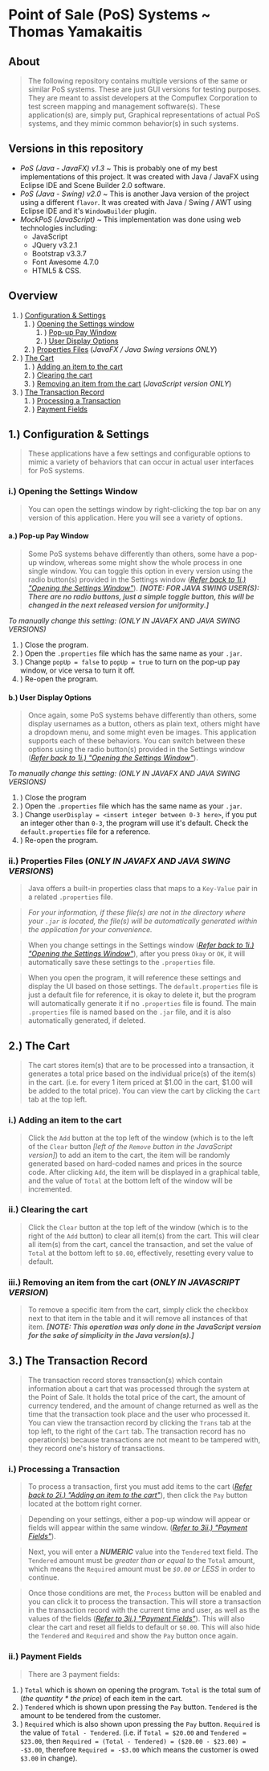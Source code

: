 Point of Sale (PoS) Systems ~ Thomas Yamakaitis
=====

About
-----
> The following repository contains multiple versions of the same or similar PoS systems. These are just GUI versions for testing purposes. They are meant to assist developers at the Compuflex Corporation to test screen mapping and management software(s). These application(s) are, simply put, Graphical representations of actual PoS systems, and they mimic common behavior(s) in such systems.

Versions in this repository
-----
 - *PoS (Java - JavaFX) v1.3* ~ This is probably one of my best implementations of this project. It was created with Java / JavaFX using Eclipse IDE and Scene Builder 2.0 software.
 - *PoS (Java - Swing) v2.0* ~ This is another Java version of the project using a different `flavor`. It was created with Java / Swing / AWT using Eclipse IDE and it's `WindowBuilder` plugin.
 - *MockPoS (JavaScript)* ~ This implementation was done using web technologies including:
     - JavaScript
     - JQuery v3.2.1
     - Bootstrap v3.3.7
     - Font Awesome 4.7.0
     - HTML5 & CSS.

Overview
-----
1. ) [Configuration & Settings](#1-configuration--settings)
    1. ) [Opening the Settings window](#i-opening-the-settings-window)
        1. ) [Pop-up Pay Window](#a-pop-up-pay-window)
        2. ) [User Display Options](#b-user-display-options)
    2. ) [Properties Files](#ii-properties-files-only-in-javafx-and-java-swing-versions) (*JavaFX / Java Swing versions ONLY*)
2. ) [The Cart](#2-the-cart)
    1. ) [Adding an item to the cart](#i-adding-an-item-to-the-cart)
    2. ) [Clearing the cart](#ii-clearing-the-cart)
    3. ) [Removing an item from the cart](#iii-removing-an-item-from-the-cart-only-in-javascript-version) (*JavaScript version ONLY*)
3. ) [The Transaction Record](#3-the-transaction-record)
    1. ) [Processing a Transaction](#i-processing-a-transaction)
    2. ) [Payment Fields](#ii-payment-fields)

## 1.) Configuration & Settings
> These applications have a few settings and configurable options to mimic a variety of behaviors that can occur in actual user interfaces for PoS systems.

### i.) Opening the Settings Window
> You can open the settings window by right-clicking the top bar on any version of this application. Here you will see a variety of options.

#### a.) Pop-up Pay Window
> Some PoS systems behave differently than others, some have a pop-up window, whereas some might show the whole process in one single window. You can toggle this option in every version using the radio button(s) provided in the Settings window ([*Refer back to 1i.) "Opening the Settings Window"*](#i-opening-the-settings-window)). ***[NOTE: FOR JAVA SWING USER(S): There are no radio buttons, just a simple toggle button, this will be changed in the next released version for uniformity.]***

*To manually change this setting: (ONLY IN JAVAFX AND JAVA SWING VERSIONS)*
 1. ) Close the program.
 2. ) Open the `.properties` file which has the same name as your `.jar`.
 3. ) Change `popUp = false` to `popUp = true` to turn on the pop-up pay window, or vice versa to turn it off.
 4. ) Re-open the program.

#### b.) User Display Options
> Once again, some PoS systems behave differently than others, some display usernames as a button, others as plain text, others might have a dropdown menu, and some might even be images. This application supports each of these behaviors. You can switch between these options using the radio button(s) provided in the Settings window ([*Refer back to 1i.) "Opening the Settings Window"*](#i-opening-the-settings-window)).

*To manually change this setting: (ONLY IN JAVAFX AND JAVA SWING VERSIONS)*
  1. ) Close the program
  2. ) Open the `.properties` file which has the same name as your `.jar`.
  3. ) Change `userDisplay = <insert integer between 0-3 here>`, if you put an integer other than `0-3`, the program will use it's default. Check the `default.properties` file for a reference.
  4. ) Re-open the program.

### ii.) Properties Files (*ONLY IN JAVAFX AND JAVA SWING VERSIONS*)
> Java offers a built-in properties class that maps to a `Key-Value` pair in a related `.properties` file.

> *For your information, if these file(s) are not in the directory where your `.jar` is located, the file(s) will be automatically generated within the application for your convenience.*

> When you change settings in the Settings window ([*Refer back to 1i.) "Opening the Settings Window"*](#i-opening-the-settings-window)), after you press `Okay` or `OK`, it will automatically save these settings to the `.properties` file.

> When you open the program, it will reference these settings and display the UI based on those settings. The `default.properties` file is just a default file for reference, it is okay to delete it, but the program will automatically generate it if no `.properties` file is found. The main `.properties` file is named based on the `.jar` file, and it is also automatically generated, if deleted.

## 2.) The Cart
> The cart stores item(s) that are to be processed into a transaction, it generates a total price based on the individual price(s) of the item(s) in the cart. (i.e. for every 1 item priced at $1.00 in the cart, $1.00 will be added to the total price). You can view the cart by clicking the `Cart` tab at the top left.

### i.) Adding an item to the cart
> Click the `Add` button at the top left of the window (which is to the left of the `Clear` button *[left of the `Remove` button in the JavaScript version]*) to add an item to the cart, the item will be randomly generated based on hard-coded names and prices in the source code. After clicking `Add`, the item will be displayed in a graphical table, and the value of `Total` at the bottom left of the window will be incremented.

### ii.) Clearing the cart
> Click the `Clear` button at the top left of the window (which is to the right of the `Add` button) to clear all item(s) from the cart. This will clear all item(s) from the cart, cancel the transaction, and set the value of `Total` at the bottom left to `$0.00`, effectively, resetting every value to default.

### iii.) Removing an item from the cart (*ONLY IN JAVASCRIPT VERSION*)
> To remove a specific item from the cart, simply click the checkbox next to that item in the table and it will remove all instances of that item. ***[NOTE: This operation was only done in the JavaScript version for the sake of simplicity in the Java version(s).]***

## 3.) The Transaction Record
> The transaction record stores transaction(s) which contain information about a cart that was processed through the system at the Point of Sale. It holds the total price of the cart, the amount of currency tendered, and the amount of change returned as well as the time that the transaction took place and the user who processed it. You can view the transaction record by clicking the `Trans` tab at the top left, to the right of the `Cart` tab. The transaction record has no operation(s) because transactions are not meant to be tampered with, they record one's history of transactions.

### i.) Processing a Transaction
> To process a transaction, first you must add items to the cart ([*Refer back to 2i.) "Adding an item to the cart"*](#i-adding-an-item-to-the-cart)), then click the `Pay` button located at the bottom right corner.

> Depending on your settings, either a pop-up window will appear or fields will appear within the same window. ([*Refer to 3ii.) "Payment Fields"*](#ii-payment-fields)).

> Next, you will enter a ***NUMERIC*** value into the `Tendered` text field. The `Tendered` amount must be *greater than or equal to* the `Total` amount, which means the `Required` amount must be *`$0.00` or LESS* in order to continue.

> Once those conditions are met, the `Process` button will be enabled and you can click it to process the transaction. This will store a transaction in the transaction record with the current time and user, as well as the values of the fields  ([*Refer to 3ii.) "Payment Fields"*](#ii-payment-fields)). This will also clear the cart and reset all fields to default or `$0.00`. This will also hide the `Tendered` and `Required` and show the `Pay` button once again.

### ii.) Payment Fields
> There are 3 payment fields:
 1. ) `Total` which is shown on opening the program. `Total` is the total sum of (_the quantity * the price_) of each item in the cart.
 2. ) `Tendered` which is shown upon pressing the `Pay` button. `Tendered` is the amount to be tendered from the customer.
 3. ) `Required` which is also shown upon pressing the `Pay` button. `Required` is the value of `Total - Tendered`. (i.e. if `Total = $20.00` and `Tendered = $23.00`, then `Required = (Total - Tendered) = ($20.00 - $23.00) = -$3.00`, therefore `Required = -$3.00` which means the customer is owed `$3.00` in change).
